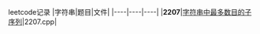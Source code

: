 leetcode记录
|字符串|题目|文件|
|----|----|----|
|**2207**|[字符串中最多数目的子序列](https://leetcode.cn/problems/maximize-number-of-subsequences-in-a-string/description/)|2207.cpp|